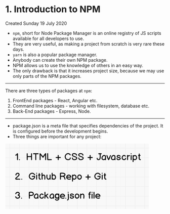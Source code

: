 # 1. Introduction to NPM
Created Sunday 19 July 2020

- `npm`, short for Node Package Manager is an online registry of JS scripts available for all developers to use.
- They are very useful, as making a project from scratch is very rare these days.
- `yarn` is also a popular package manager.
- Anybody can create their own NPM package.
- NPM allows us to use the knowledge of others in an easy way.
- The only drawback is that it increases project size, because we may use only parts of the NPM packages.

---

There are three types of packages at `npm`:

1. FrontEnd packages - React, Angular etc.
2. Command line packages - working with filesystem, database etc.
3. Back-End packages - Express, Node.

---

- package.json is a meta file that specifies dependencies of the project. It is configured before the development begins.
- Three things are important for any project:

![](../../assets/1_Introduction_to_NPM-image-1-675eec4f.png)
